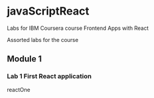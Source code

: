 # javaScriptReact
Labs for IBM Coursera course Frontend Apps with React

Assorted labs for the course

## Module 1

### Lab 1 First React application

reactOne
